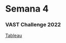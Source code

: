 # Semana 4

### VAST Challenge 2022



<a href="https://danielacanette.github.io/infovis/s4/Tableau-Viz.html"> Tableau </a> <br>
 
